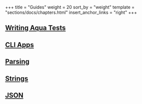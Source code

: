 +++
title = "Guides"
weight = 20
sort_by = "weight"
template = "sections/docs/chapters.html"
insert_anchor_links = "right"
+++

## [Writing Aqua Tests](/docs/hoon/guides/aqua)

## [CLI Apps](/docs/hoon/guides/cli-tutorial)

## [Parsing](/docs/hoon/guides/parsing)

## [Strings](/docs/hoon/guides/strings)

## [JSON](/docs/hoon/guides/json-guide)
